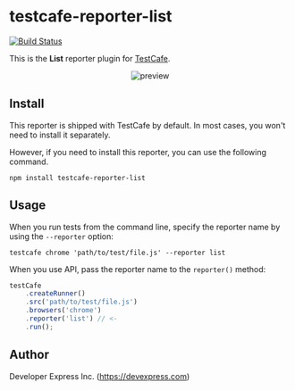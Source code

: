 # testcafe-reporter-list
[![Build Status](https://travis-ci.org/DevExpress/testcafe-reporter-list.svg)](https://travis-ci.org/DevExpress/testcafe-reporter-list)

This is the **List** reporter plugin for [TestCafe](http://devexpress.github.io/testcafe).

<p align="center">
    <img src="https://raw.github.com/DevExpress/testcafe-reporter-list/master/media/preview.png" alt="preview" />
</p>

## Install

This reporter is shipped with TestCafe by default. In most cases, you won't need to install it separately.

However, if you need to install this reporter, you can use the following command.

```
npm install testcafe-reporter-list
```

## Usage

When you run tests from the command line, specify the reporter name by using the `--reporter` option:

```
testcafe chrome 'path/to/test/file.js' --reporter list
```


When you use API, pass the reporter name to the `reporter()` method:

```js
testCafe
    .createRunner()
    .src('path/to/test/file.js')
    .browsers('chrome')
    .reporter('list') // <-
    .run();
```

## Author
Developer Express Inc. (https://devexpress.com)
